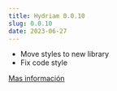 ```yaml
---
title: Hydriam 0.0.10
slug: 0.0.10
date: 2023-06-27
---
```


- Move styles to new library
- Fix code style

[Mas información](https://github.com/Vasak-OS/hydriam/compare/0.0.9...0.0.10)
